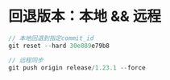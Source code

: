 # 回退版本：本地 && 远程

```javascript
// 本地回退到指定commit_id
git reset --hard 30e889e79b8

// 远程同步
git push origin release/1.23.1 --force
```